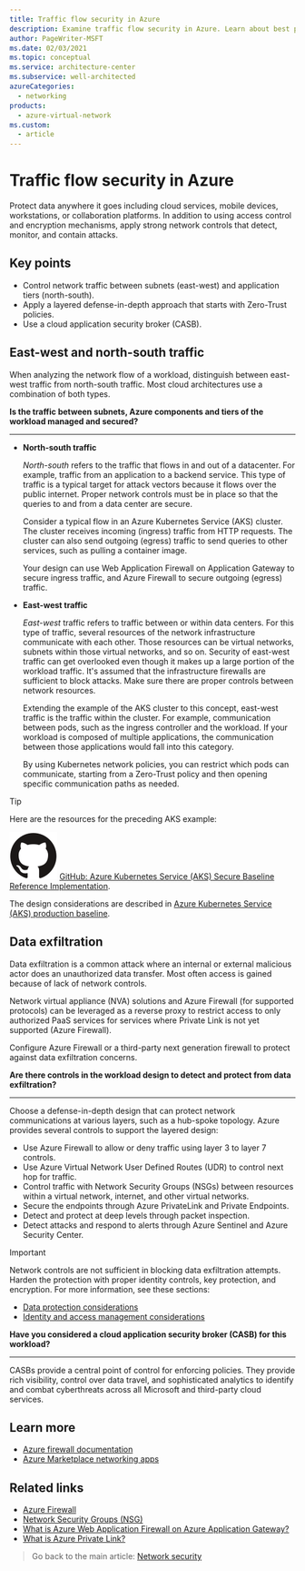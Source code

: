 ```yaml
---
title: Traffic flow security in Azure
description: Examine traffic flow security in Azure. Learn about best practices for protecting a workload from data exfiltration.
author: PageWriter-MSFT
ms.date: 02/03/2021
ms.topic: conceptual
ms.service: architecture-center
ms.subservice: well-architected
azureCategories:
  - networking
products:
  - azure-virtual-network
ms.custom:
  - article
---
```


# Traffic flow security in Azure

Protect data anywhere it goes including cloud services, mobile devices, workstations, or collaboration platforms. In addition to using access control and encryption mechanisms, apply strong network controls that detect, monitor, and contain attacks.

## Key points

- Control network traffic between subnets (east-west) and application tiers (north-south).
- Apply a layered defense-in-depth approach that starts with Zero-Trust policies.
- Use a cloud application security broker (CASB).

## East-west and north-south traffic

When analyzing the network flow of a workload, distinguish between east-west traffic from north-south traffic. Most cloud architectures use a combination of both types.

**Is the traffic between subnets, Azure components and tiers of the workload managed and secured?**
***

- **North-south traffic**

    _North-south_ refers to the traffic that flows in and out of a datacenter. For example, traffic from an application to a backend service. This type of traffic is a typical target for attack vectors because it flows over the public internet. Proper network controls must be in place so that the queries to and from a data center are secure.

    Consider a typical flow in an Azure Kubernetes Service (AKS) cluster. The cluster receives incoming (ingress) traffic from HTTP requests. The cluster can also send outgoing (egress) traffic to send queries to other services, such as pulling a container image.

    Your design can use Web Application Firewall on Application Gateway to secure ingress traffic, and Azure Firewall to secure outgoing (egress) traffic.

- **East-west traffic**

    _East-west_ traffic refers to traffic between or within data centers. For this type of traffic, several resources of the network infrastructure communicate with each other. Those resources can be virtual networks, subnets within those virtual networks, and so on. Security of east-west traffic can get overlooked even though it makes up a large portion of the workload traffic. It's assumed that the infrastructure firewalls are sufficient to block attacks. Make sure there are proper controls between network resources.

    Extending the example of the AKS cluster to this concept, east-west traffic is the traffic within the cluster. For example, communication between pods, such as the ingress controller and the workload. If your workload is composed of multiple applications, the communication between those applications would fall into this category.

    By using Kubernetes network policies, you can restrict which pods can communicate, starting from a Zero-Trust policy and then opening specific communication paths as needed.

> [!TIP]
> Here are the resources for the preceding AKS example:
>
> ![GitHub logo](../../_images/github.svg) [GitHub: Azure Kubernetes Service (AKS) Secure Baseline Reference Implementation](https://github.com/mspnp/aks-secure-baseline).
>
> The design considerations are described in [Azure Kubernetes Service (AKS) production baseline](../../reference-architectures/containers/aks/secure-baseline-aks.yml).

## Data exfiltration

Data exfiltration is a common attack where an internal or external malicious actor does an unauthorized data transfer. Most often access is gained because of lack of network controls.

Network virtual appliance (NVA) solutions and Azure Firewall (for supported protocols) can be leveraged as a reverse proxy to restrict access to only authorized PaaS services for services where Private Link is not yet supported (Azure Firewall).

Configure Azure Firewall or a third-party next generation firewall to protect against data exfiltration concerns.

**Are there controls in the workload design to detect and protect from data exfiltration?**
***
Choose a defense-in-depth design that can protect network communications at various layers, such as a hub-spoke topology. Azure provides several controls to support the layered design:

- Use Azure Firewall to allow or deny traffic using layer 3 to layer 7 controls.
- Use Azure Virtual Network User Defined Routes (UDR) to control next hop for traffic.
- Control traffic with Network Security Groups (NSGs) between resources within a virtual network, internet, and other virtual networks.
- Secure the endpoints through Azure PrivateLink and Private Endpoints.
- Detect and protect at deep levels through packet inspection.
- Detect attacks and respond to alerts through Azure Sentinel and Azure Security Center.

> [!IMPORTANT] 
>
>Network controls are not sufficient in blocking data exfiltration attempts. Harden the protection with proper identity controls, key protection, and encryption. For more information, see these sections:
> - [Data protection considerations](design-storage.md)
> - [Identity and access management considerations](design-identity.md)

**Have you considered a cloud application security broker (CASB) for this workload?**
***

CASBs provide a central point of control for enforcing policies. They  provide rich visibility, control over data travel, and sophisticated analytics to identify and combat cyberthreats across all Microsoft and third-party cloud services.

## Learn more

- [Azure firewall documentation](/azure/firewall/)
- [Azure Marketplace networking apps](https://azuremarketplace.microsoft.com/marketplace/apps/category/networking)

## Related links

- [Azure Firewall](/azure/firewall/overview)
- [Network Security Groups (NSG)](/azure/virtual-network/security-overview)
- [What is Azure Web Application Firewall on Azure Application Gateway?](/azure/web-application-firewall/ag/ag-overview)
- [What is Azure Private Link?](/azure/private-link/private-link-overview)

> Go back to the main article: [Network security](design-network.md)

